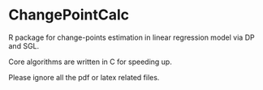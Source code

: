 ChangePointCalc
===============

R package for change-points estimation in linear regression model via DP and SGL.

Core algorithms are written in C for speeding up.

Please ignore all the pdf or latex related files.
